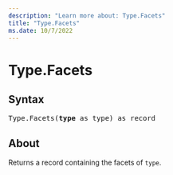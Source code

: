 ```yaml
---
description: "Learn more about: Type.Facets"
title: "Type.Facets"
ms.date: 10/7/2022
---
```

# Type.Facets

## Syntax

<pre>
Type.Facets(<b>type</b> as type) as record
</pre>

## About

Returns a record containing the facets of `type`.
